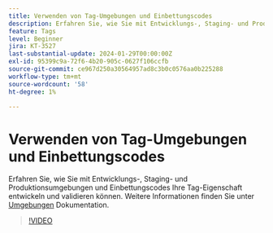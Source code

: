 ```yaml
---
title: Verwenden von Tag-Umgebungen und Einbettungscodes
description: Erfahren Sie, wie Sie mit Entwicklungs-, Staging- und Produktionsumgebungen und Einbettungscodes Ihre Tag-Eigenschaft entwickeln und validieren können.
feature: Tags
level: Beginner
jira: KT-3527
last-substantial-update: 2024-01-29T00:00:00Z
exl-id: 95399c9a-72f6-4b20-905c-0627f106ccfb
source-git-commit: ce967d250a30564957ad8c3b0c0576aa0b225288
workflow-type: tm+mt
source-wordcount: '58'
ht-degree: 1%

---
```


# Verwenden von Tag-Umgebungen und Einbettungscodes

Erfahren Sie, wie Sie mit Entwicklungs-, Staging- und Produktionsumgebungen und Einbettungscodes Ihre Tag-Eigenschaft entwickeln und validieren können. Weitere Informationen finden Sie unter [Umgebungen](https://experienceleague.adobe.com/docs/experience-platform/tags/publish/environments/environments.html?lang=de) Dokumentation.

>[!VIDEO](https://video.tv.adobe.com/v/28729/?learn=on)
